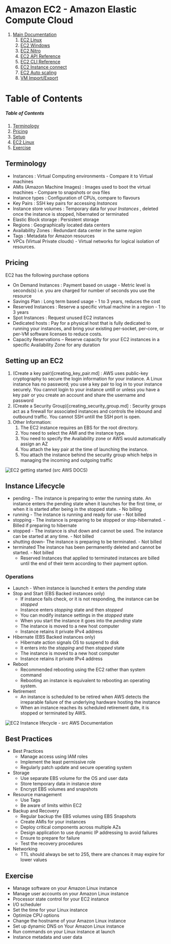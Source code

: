 # Amazon EC2 - Amazon Elastic Compute Cloud 

1. [Main Documentation](https://docs.aws.amazon.com/ec2)
   1. [EC2 Linux](https://docs.aws.amazon.com/AWSEC2/latest/UserGuide/concepts.html)
   2. [EC2 Windows](https://docs.aws.amazon.com/AWSEC2/latest/WindowsGuide/concepts.html)
   3. [EC2 Nitro](https://docs.aws.amazon.com/enclaves/latest/user/nitro-enclave.html)
   4. [EC2 API Reference](https://docs.aws.amazon.com/AWSEC2/latest/APIReference/Welcome.html)
   5. [EC2 CLI Reference](https://docs.aws.amazon.com/cli/latest/reference/ec2/)
   6. [EC2 Instance connect](https://docs.aws.amazon.com/ec2-instance-connect/latest/APIReference/Welcome.html)
   7. [EC2 Auto scaling](https://docs.aws.amazon.com/autoscaling/ec2/userguide/what-is-amazon-ec2-auto-scaling.html)
   8. [VM Import/Export](https://docs.aws.amazon.com/vm-import/latest/userguide/what-is-vmimport.html)


# Table of Contents 
##### Table of Contents  
1. [Terminology](#terminology)
2. [Pricing](#pricing)
3. [Setup](#setup)
4. [EC2 Linux](#ec2_linux)  
5. [Exercise](#exercise)

<a name="terminology"/>

## Terminology
  
- Instances : Virtual Computing environments - Compare it to Virtual machines
- AMIs (Amazon Machine Images) : Images used to boot the virtual machines - Compare to snapshots or ova files
- Instance types : Configuration of CPUs, compare to flavours
- Key Pairs : SSH key pairs for accessing _Instances_ 
- Instance store volumes : Temporary data for your _Instances_ , deleted once the instance is stopped, hibernated or terminated
- Elastic Block storage : Persistent storage 
- Regions : Geographically located data centers
- Availability Zones : Redundant data center in the same _region_
- Tags : Metadata for Amazon resources
- VPCs (Virtual Private clouds)  - Virtual networks for logical isolation of resources.


<a name="pricing"/>

## Pricing

EC2 has the following purchase options

- On Demand Instances : Payment based on usage - Metric level is seconds(s) i.e. you are charged for number of seconds you use the resource
- Savings Plan : Long term based usage - 1 to 3 years, reduces the cost
- Reserved Instances : Reserve a specific virtual machine in a region - 1 to 3 years
- Spot Instances : Request unused EC2 instances
- Dedicated hosts : Pay for a physical host that is fully dedicated to running your instances, and bring your existing per-socket, per-core, or per-VM software licenses to reduce costs. 
- Capacity Reservations – Reserve capacity for your EC2 instances in a specific Availability Zone for any duration

<a name="setup"/>

## Setting up an EC2

1. (Create a key pair)[creating_key_pair.md] :  AWS uses public-key cryptography to secure the login information for your instance. A Linux instance has no password; you use a key pair to log in to your instance securely.  You cannot login to your instance untill or unless you have a key pair or you create an account and share the username and password
2. (Create a Security Group)[creating_security_group.md] : Security groups act as a firewall for associated instances and controls the inbound and outbound traffic. You cannot SSH untill the SSH port is open.
3. Other Information:
   1. The EC2 instance requires an EBS for the root directory. 
   2. You need to select the AMI and the instance type.
   3. You need to specify the Availability zone or AWS would automatically assign an AZ
   4. You attach the key pair at the time of launching the instance.
   5. You attach the instance behind the security group which helps in managing the incoming and outgoing traffic


![EC2 getting started (src AWS DOCS)](https://docs.aws.amazon.com/AWSEC2/latest/UserGuide/images/overview_getting_started.png)


## Instance Lifecycle

 - pending - The instance is preparing to enter the running state. An instance enters the pending state when it launches for the first time, or when it is started after being in the stopped state.  - No billing
 - running - The instance is running and ready for use - Not billed
 - stopping - The instance is preparing to be stopped or stop-hibernated. - Billed if preparing to hibernate
 - stopped - The instance is shut down and cannot be used. The instance can be started at any time.  - Not billed
 - shutting down- The instance is preparing to be terminated. - Not billed
 - terminated The instance has been permanently deleted and cannot be started. - Not billed
   - Reserved Instances that applied to terminated instances are billed until the end of their term according to their payment option.
   

### Operations
 - Launch  - When instance is launched it enters the _pending_ state
 - Stop and Start (EBS Backed instances only)
   - If instance fails check, or it is not responding, the instance can be _stopped_
   - Instance enters _stopping_ state and then _stopped_
   - You can modify instance settings in the _stopped_ state
   - When you start the instance it goes into the _pending_ state
   - The instance is moved to a new host computer
   - Instance retains it private IPv4 address
 - Hibernate (EBS Backed instances only)
   - Hibernate action signals OS to suspend to disk
   - It enters into the _stopping_ and then _stopped_ state
   - The instance is moved to a new host computer
   - Instance retains it private IPv4 address
 - Reboot
   - Recommended rebooting using the EC2 rather than system command
   - Rebooting an instance is equivalent to rebooting an operating system. 
 - Retirement
   - An instance is scheduled to be retired when AWS detects the irreparable failure of the underlying hardware hosting the instance
   - When an instance reaches its scheduled retirement date, it is stopped or terminated by AWS. 

![EC2 Instance lifecycle - src AWS Documentation](https://docs.aws.amazon.com/AWSEC2/latest/UserGuide/images/instance_lifecycle.png)

<a name="best_practices"/>

## Best Practices

- Best Practices
  - Manage access using IAM roles
  - Implement the least permissive role
  - Regularly patch update and secure operating system
- Storage
  - Use separate EBS volume for the OS and user data
  - Store temporary data in instance store
  - Encrypt EBS volumes and snapshots
- Resource management
  - Use Tags
  - Be aware of limits within EC2
- Backup and Recovery
  - Regular backup the EBS volumes using EBS Snapshots
  - Create AMIs for your instances
  - Deploy critical components across multiple AZs
  - Design application to use dynamic IP addressing to avoid failures 
  - Ensure to prepare for failure
  - Test the recovery procedures
- Networking
  - TTL should always be set to 255, there are chances it may expire for lower values
  

<a name="exercise"/>

## Exercise


 - Manage software on your Amazon Linux instance 
 - Manage user accounts on your Amazon Linux instance 
 - Processor state control for your EC2 instance 
 - I/O scheduler 
 - Set the time for your Linux instance 
 - Optimize CPU options 
 - Change the hostname of your Amazon Linux instance 
 - Set up dynamic DNS on Your Amazon Linux instance 
 - Run commands on your Linux instance at launch 
 - Instance metadata and user data
